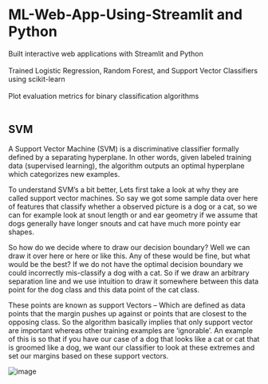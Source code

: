 # ML-Web-App-Using-Streamlit and Python

Built interactive web applications with Streamlit and Python
<br><br>
Trained Logistic Regression, Random Forest, and Support Vector Classifiers using scikit-learn
<br><br>
Plot evaluation metrics for binary classification algorithms
<br><br>
## SVM 
A Support Vector Machine (SVM) is a discriminative classifier formally defined by a separating hyperplane. In other words, given labeled training data (supervised learning), the algorithm outputs an optimal hyperplane which categorizes new examples.

To understand SVM’s a bit better, Lets first take a look at why they are called support vector machines.  So say we got some sample data over here of features that classify whether a observed picture is a dog or a cat, so we can for example look at snout length or and ear geometry if we assume that dogs generally have longer snouts and cat have much more pointy ear shapes. 

So how do we decide where to draw our decision boundary? 
Well we can draw it over here or here or like this. Any of these would be fine, but what would be the best? If we do not have the optimal decision boundary we could incorrectly mis-classify a dog with a cat. So if we draw an arbitrary separation line and we use intuition to draw it somewhere between this data point for the dog class and this data point of the cat class. 

These points are known as support Vectors – Which are defined as data points that the margin pushes up against or points that are closest to the opposing class. So the algorithm basically implies that only support vector are important whereas other training examples are ‘ignorable’. An example of this is so that if you have our case of a dog that looks like a cat or cat that is groomed like a dog, we want our classifier to look at these extremes and set our margins based on these support vectors. 

![image](https://user-images.githubusercontent.com/66173499/122379966-0071f380-cf85-11eb-8bf3-1def16d5e484.png)

